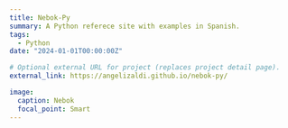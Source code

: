 ```yaml
---
title: Nebok-Py
summary: A Python referece site with examples in Spanish.
tags:
  - Python
date: "2024-01-01T00:00:00Z"

# Optional external URL for project (replaces project detail page).
external_link: https://angelizaldi.github.io/nebok-py/

image:
  caption: Nebok
  focal_point: Smart
---
```

